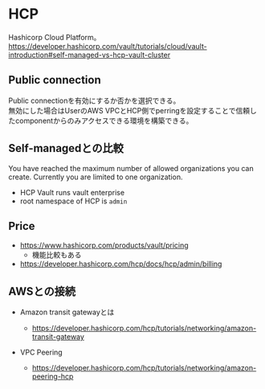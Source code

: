 # HCP

Hashicorp Cloud Platform。 
https://developer.hashicorp.com/vault/tutorials/cloud/vault-introduction#self-managed-vs-hcp-vault-cluster 

## Public connection

Public connectionを有効にするか否かを選択できる。  
無効にした場合はUserのAWS VPCとHCP側でperringを設定することで信頼したcomponentからのみアクセスできる環境を構築できる。  

## Self-managedとの比較

You have reached the maximum number of allowed organizations you can create. Currently you are limited to one organization.

* HCP Vault runs vault enterprise
* root namespace of HCP is `admin`

## Price

* https://www.hashicorp.com/products/vault/pricing
  * 機能比較もある
* https://developer.hashicorp.com/hcp/docs/hcp/admin/billing 

## AWSとの接続

* Amazon transit gatewayとは
  * https://developer.hashicorp.com/hcp/tutorials/networking/amazon-transit-gateway

* VPC Peering
  * https://developer.hashicorp.com/hcp/tutorials/networking/amazon-peering-hcp 
